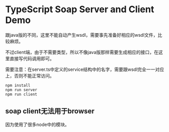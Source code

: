 TypeScript Soap Server and Client Demo
======================================

跟java版的不同，这里不能自动产生wsdl，需要事先准备好相应的wsdl文件，比较麻烦。

不过client端，由于不需要类型，所以不像java版那样需要生成相应的接口，在这里直接写代码调用即可。

需要注意：在server.ts中定义的service结构中的名字，需要跟wsdl完全一一对应上，否则不能正常访问。


```
npm install
npm run server
npm run client
```

## soap client无法用于browser

因为使用了很多node中的模块。
